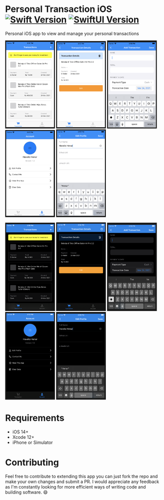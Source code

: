 # Personal Transaction iOS [![Swift Version](https://img.shields.io/badge/Swift-5.0-F16D39.svg?style=flat)](https://github.com/apple/swift) [![SwiftUI Version](https://img.shields.io/badge/SwiftUI-2.0-blue.svg?style=flat)](https://github.com/apple/swift) 
Personal iOS app to view and manage your personal transactions

<p align="left">
  <img src="https://github.com/havelio/asset-support-my-repo/blob/master/personal_trx/trx-index.png?raw=true" width="160" title="tansaction index page">
  <img src="https://github.com/havelio/asset-support-my-repo/blob/master/personal_trx/trx-details.png?raw=true" width="160" title="tansaction details page">
  <img src="https://github.com/havelio/asset-support-my-repo/blob/master/personal_trx/add-trx.png?raw=true" width="160" title="add tansaction page">
  <img src="https://github.com/havelio/asset-support-my-repo/blob/master/personal_trx/account.png?raw=true" width="160" title="account index page">
  <img src="https://github.com/havelio/asset-support-my-repo/blob/master/personal_trx/edit-profile.png?raw=true" width="160" title="edit profile index page">
</p>

<p align="left">
  <img src="https://github.com/havelio/asset-support-my-repo/blob/master/personal_trx/trx-index-black.png?raw=true" width="160" title="tansaction index page">
  <img src="https://github.com/havelio/asset-support-my-repo/blob/master/personal_trx/trx-details-black.png?raw=true" width="160" title="tansaction details page">
  <img src="https://github.com/havelio/asset-support-my-repo/blob/master/personal_trx/add-trx-black.png?raw=true" width="160" title="add tansaction page">
  <img src="https://github.com/havelio/asset-support-my-repo/blob/master/personal_trx/account-black.png?raw=true" width="160" title="account index page">
  <img src="https://github.com/havelio/asset-support-my-repo/blob/master/personal_trx/edit-profile-black.png?raw=true" width="160" title="edit profile index page">
</p>

# Requirements
- iOS 14+
- Xcode 12+
- iPhone or Simulator

# Contributing
Feel free to contribute to extending this app you can just fork the repo and make your own changes and submit a PR.
I would appreciate any feedback as I'm constantly looking for more efficient ways of writing code and building software. 😄
